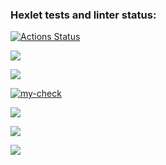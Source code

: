 ### Hexlet tests and linter status:
[![Actions Status](https://github.com/maletinchess/backend-project-lvl3/workflows/hexlet-check/badge.svg)](https://github.com/maletinchess/backend-project-lvl3/actions)

<a href="https://codeclimate.com/github/maletinchess/backend-project-lvl3/maintainability"><img src="https://api.codeclimate.com/v1/badges/ee5bed22031812444266/maintainability" /></a>

<a href="https://codeclimate.com/github/maletinchess/backend-project-lvl3/test_coverage"><img src="https://api.codeclimate.com/v1/badges/ee5bed22031812444266/test_coverage" /></a>

[![my-check](https://github.com/maletinchess/backend-project-lvl3/actions/workflows/my-check.yml/badge.svg)](https://github.com/maletinchess/backend-project-lvl3/actions/workflows/my-check.yml)

<a href="https://asciinema.org/a/0wNIpljslINY5fo8Mc5UM3c2v?speed=3" target="_blank"><img src="https://asciinema.org/a/0wNIpljslINY5fo8Mc5UM3c2v.svg" /></a>

<a href="https://asciinema.org/a/8p4tRuN1cSvMApAXKw3S0vHit?speed=3" target="_blank"><img src="https://asciinema.org/a/8p4tRuN1cSvMApAXKw3S0vHit.svg" /></a>

<a href="https://asciinema.org/a/5IlepZAZQHBijs3TIO1lGsWAF?speed=3" target="_blank"><img src="https://asciinema.org/a/5IlepZAZQHBijs3TIO1lGsWAF.svg" /></a>
